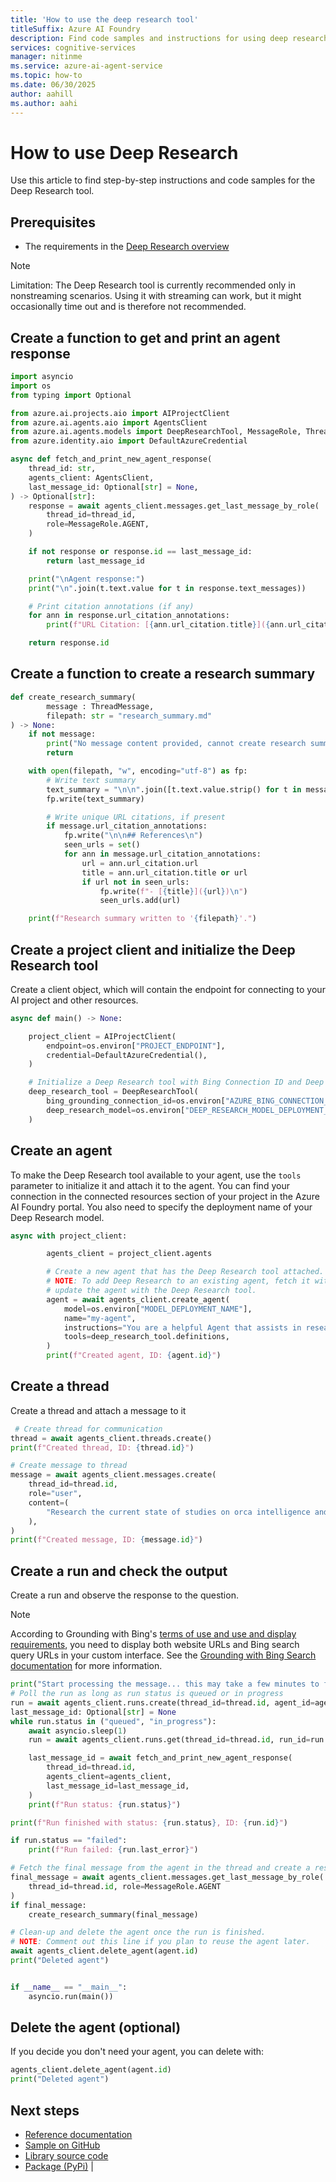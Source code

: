 ```yaml
---
title: 'How to use the deep research tool'
titleSuffix: Azure AI Foundry
description: Find code samples and instructions for using deep research in the Azure AI Foundry Agent Service.
services: cognitive-services
manager: nitinme
ms.service: azure-ai-agent-service
ms.topic: how-to
ms.date: 06/30/2025
author: aahill
ms.author: aahi
---
```


# How to use Deep Research
Use this article to find step-by-step instructions and code samples for the Deep Research tool.

## Prerequisites

* The requirements in the [Deep Research overview](./deep-research.md)

> [!NOTE]
> Limitation: The Deep Research tool is currently recommended only in nonstreaming scenarios. Using it with streaming can work, but it might occasionally time out and is therefore not recommended.

## Create a function to get and print an agent response

```python
import asyncio
import os
from typing import Optional

from azure.ai.projects.aio import AIProjectClient
from azure.ai.agents.aio import AgentsClient
from azure.ai.agents.models import DeepResearchTool, MessageRole, ThreadMessage
from azure.identity.aio import DefaultAzureCredential

async def fetch_and_print_new_agent_response(
    thread_id: str,
    agents_client: AgentsClient,
    last_message_id: Optional[str] = None,
) -> Optional[str]:
    response = await agents_client.messages.get_last_message_by_role(
        thread_id=thread_id,
        role=MessageRole.AGENT,
    )

    if not response or response.id == last_message_id:
        return last_message_id

    print("\nAgent response:")
    print("\n".join(t.text.value for t in response.text_messages))

    # Print citation annotations (if any)
    for ann in response.url_citation_annotations:
        print(f"URL Citation: [{ann.url_citation.title}]({ann.url_citation.url})")

    return response.id
```

## Create a function to create a research summary

```python
def create_research_summary(
        message : ThreadMessage,
        filepath: str = "research_summary.md"
) -> None:
    if not message:
        print("No message content provided, cannot create research summary.")
        return

    with open(filepath, "w", encoding="utf-8") as fp:
        # Write text summary
        text_summary = "\n\n".join([t.text.value.strip() for t in message.text_messages])
        fp.write(text_summary)

        # Write unique URL citations, if present
        if message.url_citation_annotations:
            fp.write("\n\n## References\n")
            seen_urls = set()
            for ann in message.url_citation_annotations:
                url = ann.url_citation.url
                title = ann.url_citation.title or url
                if url not in seen_urls:
                    fp.write(f"- [{title}]({url})\n")
                    seen_urls.add(url)

    print(f"Research summary written to '{filepath}'.")
```



## Create a project client and initialize the Deep Research tool
Create a client object, which will contain the endpoint for connecting to your AI project and other resources. 

```python
async def main() -> None:

    project_client = AIProjectClient(
        endpoint=os.environ["PROJECT_ENDPOINT"],
        credential=DefaultAzureCredential(),
    )

    # Initialize a Deep Research tool with Bing Connection ID and Deep Research model deployment name
    deep_research_tool = DeepResearchTool(
        bing_grounding_connection_id=os.environ["AZURE_BING_CONNECTION_ID"],
        deep_research_model=os.environ["DEEP_RESEARCH_MODEL_DEPLOYMENT_NAME"],
    )

```

## Create an agent 

To make the Deep Research tool available to your agent, use the `tools` parameter to initialize it and attach it to the agent. You can find your connection in the connected resources section of your project in the Azure AI Foundry portal. You also need to specify the deployment name of your Deep Research model.

```python
async with project_client:

        agents_client = project_client.agents

        # Create a new agent that has the Deep Research tool attached.
        # NOTE: To add Deep Research to an existing agent, fetch it with `get_agent(agent_id)` and then,
        # update the agent with the Deep Research tool.
        agent = await agents_client.create_agent(
            model=os.environ["MODEL_DEPLOYMENT_NAME"],
            name="my-agent",
            instructions="You are a helpful Agent that assists in researching scientific topics.",
            tools=deep_research_tool.definitions,
        )
        print(f"Created agent, ID: {agent.id}")
```

## Create a thread

Create a thread and attach a message to it

```python
 # Create thread for communication
thread = await agents_client.threads.create()
print(f"Created thread, ID: {thread.id}")

# Create message to thread
message = await agents_client.messages.create(
    thread_id=thread.id,
    role="user",
    content=(
        "Research the current state of studies on orca intelligence and orca language, including what is currently known about orcas' cognitive capabilities and communication systems."
    ),
)
print(f"Created message, ID: {message.id}")

```

## Create a run and check the output

Create a run and observe the response to the question.

> [!NOTE]
> According to Grounding with Bing's [terms of use and use and display requirements](https://www.microsoft.com/bing/apis/grounding-legal#use-and-display-requirements), you need to display both website URLs and Bing search query URLs in your custom interface. See the [Grounding with Bing Search documentation](./bing-grounding.md#how-to-display-grounding-with-bing-search-results) for more information.

```python
print("Start processing the message... this may take a few minutes to finish. Be patient!")
# Poll the run as long as run status is queued or in progress
run = await agents_client.runs.create(thread_id=thread.id, agent_id=agent.id)
last_message_id: Optional[str] = None
while run.status in ("queued", "in_progress"):
    await asyncio.sleep(1)
    run = await agents_client.runs.get(thread_id=thread.id, run_id=run.id)

    last_message_id = await fetch_and_print_new_agent_response(
        thread_id=thread.id,
        agents_client=agents_client,
        last_message_id=last_message_id,
    )
    print(f"Run status: {run.status}")

print(f"Run finished with status: {run.status}, ID: {run.id}")

if run.status == "failed":
    print(f"Run failed: {run.last_error}")

# Fetch the final message from the agent in the thread and create a research summary
final_message = await agents_client.messages.get_last_message_by_role(
    thread_id=thread.id, role=MessageRole.AGENT
)
if final_message:
    create_research_summary(final_message)

# Clean-up and delete the agent once the run is finished.
# NOTE: Comment out this line if you plan to reuse the agent later.
await agents_client.delete_agent(agent.id)
print("Deleted agent")


if __name__ == "__main__":
    asyncio.run(main())
```

## Delete the agent (optional)

If you decide you don't need your agent, you can delete with:

```python
agents_client.delete_agent(agent.id)
print("Deleted agent")
```

## Next steps

* [Reference documentation](https://aka.ms/azsdk/azure-ai-projects/python/reference)
* [Sample on GitHub](https://github.com/Azure/azure-sdk-for-python/blob/main/sdk/ai/azure-ai-agents/samples/agents_async/sample_agents_deep_research_async.py) 
* [Library source code](https://aka.ms/azsdk/azure-ai-projects/python/code) 
* [Package (PyPi)](https://aka.ms/azsdk/azure-ai-projects/python/package) |
